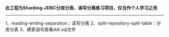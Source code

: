 **此工程为Sharding-JDBC分库分表、读写分离练习项目，仅当作个人学习之用**

------

1、reading-writing-separation：读写分离
2、split-repository-split-table：分库分表
3、建表语句查看ddl.sql文件